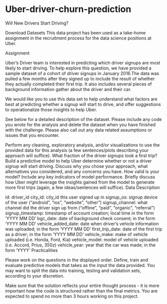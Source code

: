 # Uber-driver-churn-prediction

Will New Drivers Start Driving?

Download Datasets
This data project has been used as a take-home assignment in the recruitment process for the data science positions at Uber.

Assignment

Uber’s Driver team is interested in predicting which driver signups are most likely to start driving. To help explore this question, we have provided a sample dataset of a cohort of driver signups in January 2016.The data was pulled a few months after they signed up to include the result of whether they actually completed their first trip. It also includes several pieces of background information gather about the driver and their car.

We would like you to use this data set to help understand what factors are best at predicting whether a signup will start to drive, and offer suggestions to operationalize those insights to help Uber.

See below for a detailed description of the dataset. Please include any code you wrote for the analysis and delete the dataset when you have finished with the challenge. Please also call out any data related assumptions or issues that you encounter.

Perform any cleaning, exploratory analysis, and/or visualizations to use the provided data for this analysis (a few sentences/plots describing your approach will suffice). What fraction of the driver signups took a first trip?
Build a predictive model to help Uber determine whether or not a driver signup will start driving. Discuss why you chose your approach, what alternatives you considered, and any concerns you have. How valid is your model? Include any key indicators of model performance.
Briefly discuss how Uber might leverage the insights gained from the model to generate more first trips (again, a few ideas/sentences will suffice).
Data Description

id: driver_id
city_id: city_id this user signed up in
signup_os: signup device of the user (“android”, “ios”, “website”, “other”)
signup_channel: what channel did the driver sign up from (“offline”, “paid”, “organic”, “referral”)
signup_timestamp: timestamp of account creation; local time in the form ‘YYYY MM DD’
bgc_date: date of background check consent; in the form ‘YYYY MM DD’
vehicle_added_date: date when driver’s vehicle information was uploaded; in the form ‘YYYY MM DD’
first_trip_date: date of the first trip as a driver; in the form ‘YYYY MM DD’
vehicle_make: make of vehicle uploaded (i.e. Honda, Ford, Kia)
vehicle_model: model of vehicle uploaded (i.e. Accord, Prius, 350z)
vehicle_year: year that the car was made; in the form ‘YYYY’
Practicalities

Please work on the questions in the displayed order. Define, train and evaluate predictive models that takes as the input the data provided. You may want to split the data into training, testing and validation sets, according to your discretion.

Make sure that the solution reflects your entire thought process - it is more important how the code is structured rather than the final metrics. You are expected to spend no more than 3 hours working on this project.

